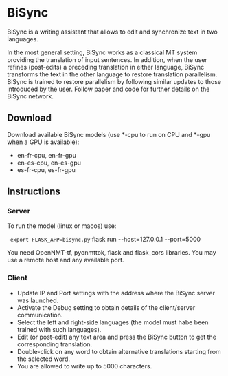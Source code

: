 # BiSync

BiSync is a writing assistant that allows to edit and synchronize text in two languages.
             
In the most general setting, BiSync works as a classical MT system providing the translation of input sentences. In addition, when the user refines (post-edits) a preceding translation in either language, BiSync transforms the text in the other language to restore translation parallelism. BiSync is trained to restore parallelism by following similar updates to those introduced by the user. Follow paper and code for further details on the BiSync network.

## Download

Download available BiSync models (use *-cpu to run on CPU and *-gpu when a GPU is available):

* en-fr-cpu, en-fr-gpu
* en-es-cpu, en-es-gpu
* es-fr-cpu, es-fr-gpu

## Instructions

### Server

To run the model (linux or macos) use:

` export FLASK_APP=bisync.py`
 flask run --host=127.0.0.1 --port=5000

You need OpenNMT-tf, pyonmttok, flask and flask_cors libraries. You may use a remote host and any available port.

### Client

* Update IP and Port settings with the address where the BiSync server was launched.
* Activate the Debug setting to obtain details of the client/server communication.
* Select the left and right-side languages (the model must habe been trained with such languages).
* Edit (or post-edit) any text area and press the BiSync button to get the corresponding translation.
* Double-click on any word to obtain alternative translations starting from the selected word.
* You are allowed to write up to 5000 characters.

